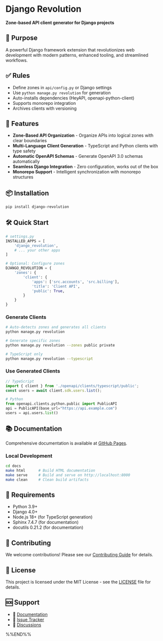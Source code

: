 # Django Revolution

**Zone-based API client generator for Django projects**

## 🎯 Purpose

A powerful Django framework extension that revolutionizes web development with modern patterns, enhanced tooling, and streamlined workflows.

## ✅ Rules

- Define zones in `api/config.py` or Django settings
- Use `python manage.py revolution` for generation
- Auto-installs dependencies (HeyAPI, openapi-python-client)
- Supports monorepo integration
- Archives clients with versioning

## 🚀 Features

- **Zone-Based API Organization** - Organize APIs into logical zones with clear boundaries
- **Multi-Language Client Generation** - TypeScript and Python clients with type safety
- **Automatic OpenAPI Schemas** - Generate OpenAPI 3.0 schemas automatically
- **Seamless Django Integration** - Zero configuration, works out of the box
- **Monorepo Support** - Intelligent synchronization with monorepo structures

## 📦 Installation

```bash
pip install django-revolution
```

## 🛠️ Quick Start

```python
# settings.py
INSTALLED_APPS = [
    'django_revolution',
    # ... your other apps
]

# Optional: Configure zones
DJANGO_REVOLUTION = {
    'zones': {
        'client': {
            'apps': ['src.accounts', 'src.billing'],
            'title': 'Client API',
            'public': True,
        }
    }
}
```

### Generate Clients

```bash
# Auto-detects zones and generates all clients
python manage.py revolution

# Generate specific zones
python manage.py revolution --zones public private

# TypeScript only
python manage.py revolution --typescript
```

### Use Generated Clients

```typescript
// TypeScript
import { client } from './openapi/clients/typescript/public';
const users = await client.sdk.users.list();
```

```python
# Python
from openapi.clients.python.public import PublicAPI
api = PublicAPI(base_url="https://api.example.com")
users = api.users.list()
```

## 📚 Documentation

Comprehensive documentation is available at [GitHub Pages](https://markolofsen.github.io/django-revolution/).

### Local Development

```bash
cd docs
make html      # Build HTML documentation
make serve     # Build and serve on http://localhost:8000
make clean     # Clean build artifacts
```

## 🔧 Requirements

- Python 3.9+
- Django 4.0+
- Node.js 18+ (for TypeScript generation)
- Sphinx 7.4.7 (for documentation)
- docutils 0.21.2 (for documentation)

## 🤝 Contributing

We welcome contributions! Please see our [Contributing Guide](CONTRIBUTING.md) for details.

## 📄 License

This project is licensed under the MIT License - see the [LICENSE](LICENSE) file for details.

## 🆘 Support

- 📖 [Documentation](https://markolofsen.github.io/django-revolution/)
- 🐛 [Issue Tracker](https://github.com/markolofsen/django-revolution/issues)
- 💬 [Discussions](https://github.com/markolofsen/django-revolution/discussions)

%%END%%
